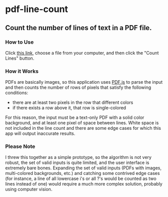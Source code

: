 # pdf-line-count

## Count the number of lines of text in a PDF file.

### How to Use

Click [this link](https://st234pa.github.io/pdf-line-count/), choose a file from your computer, and then click the "Count Lines" button.

### How it Works
PDFs are basically images, so this application uses [PDF.js](https://mozilla.github.io/pdf.js/) to parse the input and then counts the number of rows of pixels that satisfy the following conditions:
- there are at least two pixels in the row that different colors
- if there exists a row above it, that row is single-colored

For this reason, the input must be a text-only PDF with a solid color background, and at least one pixel of space between lines. White space is not included in the line count and there are some edge cases for which this app will output inaccurate results.
### Please Note
I threw this together as a simple prototype, so the algorithm is not very robust,
the set of valid inputs is quite limited,
and the user interface is extremely bare bones.
Expanding the set of valid inputs (PDFs with images, multi-colored backgrounds, etc.) and catching some contrived edge cases (for instance, a line of all lowercase i's or all ?'s would be counted as two lines instead of one)
would require a much more complex solution, probably using computer vision.
